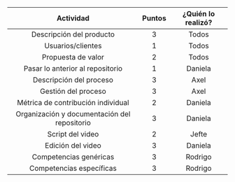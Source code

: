 | Actividad | Puntos | ¿Quién lo realizó? |
|:------:|:--------:|:----------:|
| Descripción del producto | 3 | Todos
| Usuarios/clientes | 1 | Todos
| Propuesta de valor | 2 | Todos
| Pasar lo anterior al repositorio | 1 | Daniela |
| Descripción del proceso | 3 | Axel |
| Gestión del proceso | 3 | Axel |
| Métrica de contribución individual | 2 | Daniela |
| Organización y documentación del repositorio | 3 | Daniela |
| Script del video | 2 | Jefte |
| Edición del video | 3 | Daniela |
| Competencias genéricas | 3 | Rodrigo
| Competencias específicas | 3 | Rodrigo
